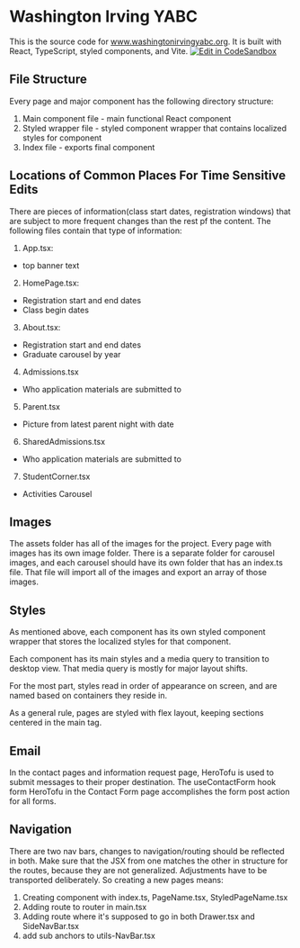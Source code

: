 # Washington Irving YABC
This is the source code for www.washingtonirvingyabc.org. It is built with React, TypeScript, styled components, and Vite.
[![Edit in CodeSandbox](https://assets.codesandbox.io/github/button-edit-lime.svg)](https://codesandbox.io/p/github/kjameer0/yabc-site/main)

## File Structure
Every page and major component has the following directory structure:
1. Main component file - main functional React component
2. Styled wrapper file - styled component wrapper that contains localized styles for component
3. Index file - exports final component

## Locations of Common Places For Time Sensitive Edits
There are pieces of information(class start dates, registration windows) that are subject to more frequent changes than the rest pf the content. The following files contain that type of information:
1. App.tsx:
  - top banner text
2. HomePage.tsx:
  - Registration start and end dates
  - Class begin dates
3. About.tsx:
  - Registration start and end dates
  - Graduate carousel by year
4. Admissions.tsx
  - Who application materials are submitted to
5. Parent.tsx
  - Picture from latest parent night with date
6. SharedAdmissions.tsx
  - Who application materials are submitted to
7. StudentCorner.tsx
  - Activities Carousel

## Images
The assets folder has all of the images for the project. Every page with images has its own image folder. There is a separate folder for carousel images, and each carousel should have its own folder that has an index.ts file. That file will import all of the images and export an array of those images.

## Styles
As mentioned above, each component has its own styled component wrapper that stores the localized styles for that component.

Each component has its main styles and a media query to transition to desktop view. That media query is mostly for major layout shifts.

For the most part, styles read in order of appearance on screen, and are named based on containers they reside in.

As a general rule, pages are styled with flex layout, keeping sections centered in the main tag.

## Email
In the contact pages and information request page, HeroTofu is used to submit messages to their proper destination. The useContactForm hook form HeroTofu in the Contact Form page accomplishes the form post action for all forms.

## Navigation
There are two nav bars, changes to navigation/routing should be reflected in both. Make sure that the JSX from one matches the other in structure for the routes, because they are not generalized. Adjustments have to be transported deliberately. So creating a new pages means:
1. Creating component with index.ts, PageName.tsx, StyledPageName.tsx
2. Adding route to router in main.tsx
3. Adding route where it's supposed to go in both Drawer.tsx and SideNavBar.tsx
4. add sub anchors to utils-NavBar.tsx





